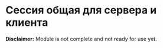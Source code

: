 # Сессия общая для сервера и клиента
**Disclaimer:** Module is not complete and not ready for use yet.